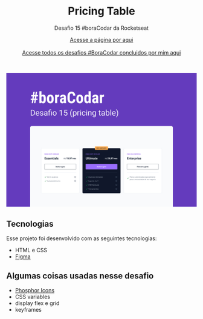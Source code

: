 <h1 align="center">Pricing Table</h1>

<p align="center">Desafio 15 #boraCodar da Rocketseat</p>

<p align="center">
    <a href="https://lucasregisdemoraes.github.io/boracodar/challenges/pricing-table">Acesse a página por aqui</a>
    <br>
    <br>
    <a href="https://lucasregisdemoraes.github.io/boracodar">Acesse todos os desafios #BoraCodar concluidos por mim aqui</a>
</p>

<br>

<p align="center">
    <img src="../../previews/pricing-table.jpg">
</p>

## Tecnologias

Esse projeto foi desenvolvido com as seguintes tecnologias:

- HTML e CSS
- [Figma](https://www.figma.com)

## Algumas coisas usadas nesse desafio

- [Phosphor Icons](https://phosphoricons.com/)
- CSS variables
- display flex e grid
- keyframes